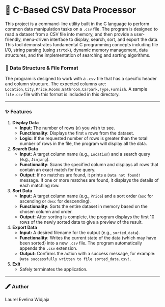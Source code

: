 # 📁 C-Based CSV Data Processor
This project is a command-line utility built in the C language to perform common data manipulation tasks on a `.csv` file. The program is designed to read a dataset from a CSV file into memory, and then provide a user-friendly, menu-driven interface to display, search, sort, and export the data. This tool demonstrates fundamental C programming concepts including file I/O, string parsing (using `strtok`), dynamic memory management, data structures, and the implementation of searching and sorting algorithms.

### 📎 Data Structure & File Format
The program is designed to work with a `.csv` file that has a specific header and column structure. The expected columns are:
`Location,City,Price,Rooms,Bathroom,Carpark,Type,Furnish`. A sample `file.csv` file with this format is included in this directory.

---

### ✨ Features
1.  **Display Data**
    * **Input:** The number of rows (`n`) you wish to see.
    * **Functionality:** Displays the first `n` rows from the dataset.
    * **Logic:** If the requested number of rows is greater than the total number of rows in the file, the program will display all the data.
2.  **Search Data**
    * **Input:** A target column name (e.g., `Location`) and a search query (e.g., `Jinjang`).
    * **Functionality:** Scans the specified column and displays all rows that contain an exact match for the query.
    * **Output:** If no matches are found, it prints a `Data not found!` message. If one or more matches are found, it displays the details of each matching row.
3.  **Sort Data**
    * **Input:** A target column name (e.g., `Price`) and a sort order (`asc` for ascending or `desc` for descending).
    * **Functionality:** Sorts the entire dataset in memory based on the chosen column and order.
    * **Output:** After sorting is complete, the program displays the first 10 rows of the newly sorted data to give a preview of the result.
4.  **Export Data**
    * **Input:** A desired filename for the output (e.g., `sorted_data`).
    * **Functionality:** Writes the current state of the data (which may have been sorted) into a new `.csv` file. The program automatically appends the `.csv` extension.
    * **Output:** Confirms the action with a success message, for example: `Data successfully written to file sorted_data.csv!`.
5.  **Exit**
    * Safely terminates the application.

---

### 🖋 Author
Laurel Evelina Widjaja
